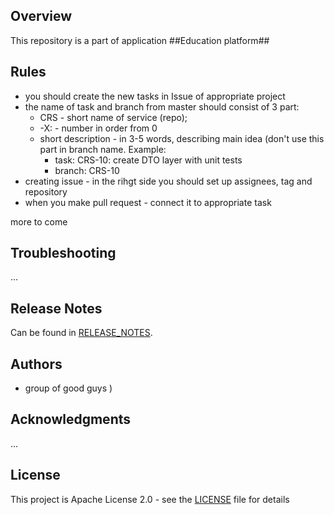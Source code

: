 ## Overview
This repository is a part of application ##Education platform##

## Rules

* you should create the new tasks in Issue of appropriate project
* the name of task and branch from master should consist of 3 part:
  * CRS - short name of service (repo);
  * -X: - number in order from 0
  * short description - in 3-5 words, describing main idea (don't use this part in branch name. 
Example: 
    * task: CRS-10: create DTO layer with unit tests  
    * branch: CRS-10
* creating issue - in the rihgt side you should set up assignees, tag and repository
* when you make pull request - connect it to appropriate task

more to come 

## Troubleshooting
...

## Release Notes
Can be found in [RELEASE_NOTES](RELEASE_NOTES.md).

## Authors
* group of good guys )

## Acknowledgments
...

## License
This project is Apache License 2.0 - see the [LICENSE](LICENSE) file for details
